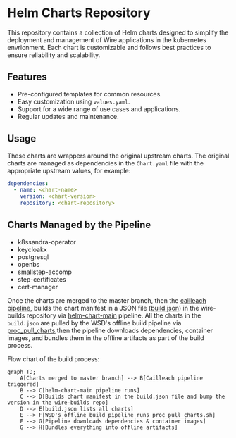 # Helm Charts Repository

This repository contains a collection of Helm charts designed to simplify the deployment and management of Wire applications in the kubernetes envrionment. Each chart is customizable and follows best practices to ensure reliability and scalability.

## Features

- Pre-configured templates for common resources.
- Easy customization using `values.yaml`.
- Support for a wide range of use cases and applications.
- Regular updates and maintenance.

## Usage

These charts are wrappers around the original upstream charts. The original charts are managed as dependencies in the `Chart.yaml` file with the appropriate upstream values, for example:

```yaml
dependencies:
  - name: <chart-name>
    version: <chart-version>
    repository: <chart-repository>
```

## Charts Managed by the Pipeline

- k8ssandra-operator
- keycloakx
- postgresql
- openbs
- smallstep-accomp
- step-certificates
- cert-manager

Once the charts are merged to the master branch, then the [cailleach pipeline](https://github.com/zinfra/cailleach), builds the chart manifest in a JSON file ([build.json](https://github.com/wireapp/wire-builds/blob/dev/build.json)) in the wire-builds repository via [helm-chart-main](https://github.com/zinfra/cailleach/blob/master/ci/pipelines/prod-ops/helm-charts-main.dhall) pipeline. All the charts in the `build.json` are pulled by the WSD's offline build pipeline via [proc_pull_charts](https://github.com/wireapp/wire-server-deploy/blob/master/offline/tasks/proc_pull_charts.sh),then the pipeline downloads dependencies, container images, and bundles them in the offline artifacts as part of the build process.

Flow chart of the build process:

```mermaid
graph TD;
    A[Charts merged to master branch] --> B[Cailleach pipeline triggered]
    B --> C[helm-chart-main pipeline runs]
    C --> D[Builds chart manifest in the build.json file and bump the version in the wire-builds repo]
    D --> E[build.json lists all charts]
    E --> F[WSD's offline build pipeline runs proc_pull_charts.sh]
    F --> G[Pipeline downloads dependencies & container images]
    G --> H[Bundles everything into offline artifacts]
```
